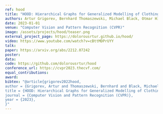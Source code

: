 ```yaml
---
ref: hood
title: "HOOD: Hierarchical Graphs for Generalized Modelling of Clothing Dynamics"
authors: Artur Grigorev, Bernhard Thomaszewski, Michael Black, Otmar Hilliges
date: 2023-01-01
venue: "Computer Vision and Pattern Recognition (CVPR)"
image: /assets/projects/hood/teaser.png
external_project_page: https://dolorousrtur.github.io/hood/
video: https://www.youtube.com/watch?v=cBttMDPrUYY
talk: 
paper: https://arxiv.org/abs/2212.07242
poster: 
data: 
code: https://github.com/dolorousrtur/hood
conference_url: https://cvpr2023.thecvf.com/
equal_contributions: 
award: 
bibtex: "@article{grigorev2022hood,
author = {Grigorev, Artur and Thomaszewski, Bernhard and Black, Michael J and Hilliges, Otmar}, 
title = {HOOD: Hierarchical Graphs for Generalized Modelling of Clothing Dynamics}, 
journal = {Computer Vision and Pattern Recognition (CVPR)},
year = {2023},
}"
---
```

